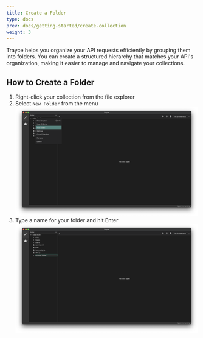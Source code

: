 ```yaml
---
title: Create a Folder
type: docs
prev: docs/getting-started/create-collection
weight: 3
---
```


Trayce helps you organize your API requests efficiently by grouping them into folders. You can create a structured hierarchy that matches your API's organization, making it easier to manage and navigate your collections.

## How to Create a Folder

1. Right-click your collection from the file explorer
2. Select `New Folder` from the menu
![](4.png)
3. Type a name for your folder and hit Enter
![](5.png)

